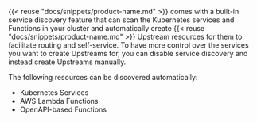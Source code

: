 {{< reuse "docs/snippets/product-name.md" >}} comes with a built-in service discovery feature that can scan the Kubernetes services and Functions in your cluster and automatically create {{< reuse "docs/snippets/product-name.md" >}} Upstream resources for them to facilitate routing and self-service. To have more control over the services you want to create Upstreams for, you can disable service discovery and instead create Upstreams manually. 

The following resources can be discovered automatically:

* Kubernetes Services
* AWS Lambda Functions
* OpenAPI-based Functions
